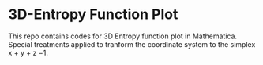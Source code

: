 # 3D-Entropy Function Plot
 This repo contains codes for 3D Entropy function plot in Mathematica. Special treatments applied to tranform the coordinate system to the simplex x + y + z =1. 
